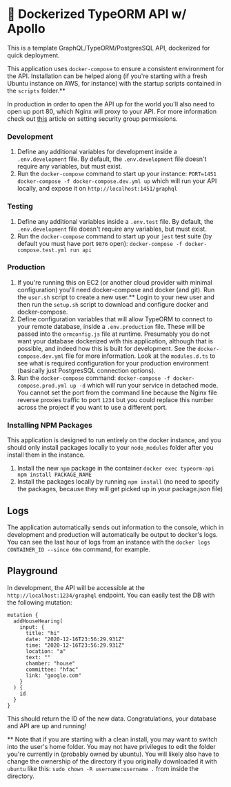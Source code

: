 # 🚀 Dockerized TypeORM API w/ Apollo

This is a template GraphQL/TypeORM/PostgresSQL API, dockerized for quick deployment.

This application uses `docker-compose` to ensure a consistent environment for the API. Installation can be helped along (if you're starting with a fresh Ubuntu instance on AWS, for instance) with the startup scripts contained in the `scripts` folder.\*\*

In production in order to open the API up for the world you'll also need to open up port 80, which Nginx will proxy to your API. For more information check out [this](https://aws.amazon.com/premiumsupport/knowledge-center/connect-http-https-ec2/) article on setting security group permissions.

### Development

1. Define any additional variables for development inside a `.env.development` file. By default, the `.env.development` file doesn't require any variables, but must exist.
2. Run the `docker-compose` command to start up your instance: `PORT=1451 docker-compose -f docker-compose.dev.yml up` which will run your API locally, and expose it on `http://localhost:1451/graphql`

### Testing

1. Define any additional variables inside a `.env.test` file. By default, the `.env.development` file doesn't require any variables, but must exist.
2. Run the `docker-compose` command to start up your `jest` test suite (by default you must have port `9876` open): `docker-compose -f docker-compose.test.yml run api`

### Production

1. If you're running this on EC2 (or another cloud provider with minimal configuration) you'll need docker-compose and docker (and git). Run the `user.sh` script to create a new user.\*\* Login to your new user and then run the `setup.sh` script to download and configure docker and docker-compose.
2. Define configuration variables that will allow TypeORM to connect to your remote database, inside a `.env.production` file. These will be passed into the `ormconfig.js` file at runtime. Presumably you do not want your database dockerized with this application, although that is possible, and indeed how this is built for development. See the `docker-compose.dev.yml` file for more information. Look at the `modules.d.ts` to see what is required configuration for your production environment (basically just PostgresSQL connection options).
3. Run the `docker-compose` command: `docker-compose -f docker-compose.prod.yml up -d` which will run your service in detached mode. You cannot set the port from the command line because the Nginx file reverse proxies traffic to port `1234` but you could replace this number across the project if you want to use a different port.

### Installing NPM Packages

This application is designed to run entirely on the docker instance, and you should only install packages locally to your `node_modules` folder after you install them in the instance.

1. Install the new `npm` package in the container `docker exec typeorm-api npm install PACKAGE_NAME`
2. Install the packages locally by running `npm install` (no need to specify the packages, because they will get picked up in your package.json file)

## Logs

The application automatically sends out information to the console, which in development and production will automatically be output to docker's logs. You can see the last hour of logs from an instance with the `docker logs CONTAINER_ID --since 60m` command, for example.

## Playground

In development, the API will be accessible at the `http://localhost:1234/graphql` endpoint. You can easily test the DB with the following mutation:

```
mutation {
  addHouseHearing(
    input: {
      title: "hi"
      date: "2020-12-16T23:56:29.931Z"
      time: "2020-12-16T23:56:29.931Z"
      location: "a"
      text: ""
      chamber: "house"
      committee: "hfac"
      link: "google.com"
    }
  ) {
    id
  }
}
```

This should return the ID of the new data. Congratulations, your database and API are up and running!

\*\* Note that if you are starting with a clean install, you may want to switch into the user's home folder. You may not have privileges to edit the folder you're currently in (probably owned by ubuntu). You will likely also have to change the ownership of the directory if you originally downloaded it with `ubuntu` like this: `sudo chown -R username:username .` from inside the directory.
